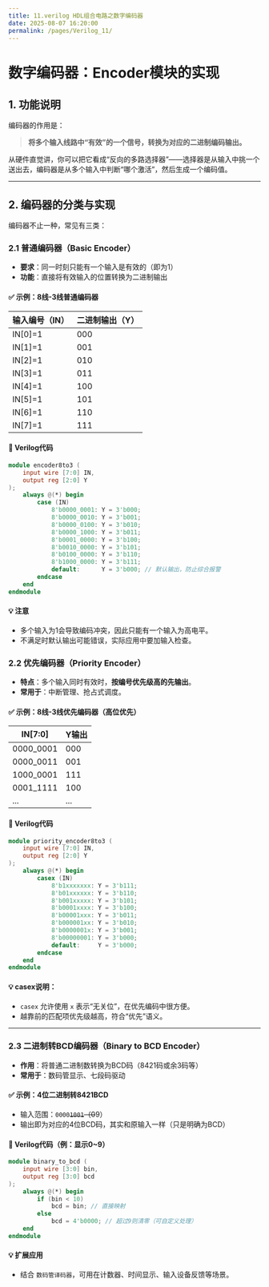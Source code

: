 ```yaml
---
title: 11.verilog HDL组合电路之数字编码器
date: 2025-08-07 16:20:00
permalink: /pages/Verilog_11/
---
```


# **数字编码器：Encoder模块的实现**

## **1. 功能说明**

编码器的作用是：  
> **将多个输入线路中“有效”的一个信号，转换为对应的二进制编码输出。**

从硬件直觉讲，你可以把它看成“反向的多路选择器”——选择器是从输入中挑一个送出去，编码器是从多个输入中判断“哪个激活”，然后生成一个编码值。

---

## **2. 编码器的分类与实现**

编码器不止一种，常见有三类：

### **2.1 普通编码器（Basic Encoder）**

- **要求**：同一时刻只能有一个输入是有效的（即为1）
- **功能**：直接将有效输入的位置转换为二进制输出

#### ✅ 示例：**8线-3线普通编码器**

| 输入编号（IN） | 二进制输出（Y） |
| ------------- | --------------- |
| IN[0]=1       | 000             |
| IN[1]=1       | 001             |
| IN[2]=1       | 010             |
| IN[3]=1       | 011             |
| IN[4]=1       | 100             |
| IN[5]=1       | 101             |
| IN[6]=1       | 110             |
| IN[7]=1       | 111             |

#### 🔧 Verilog代码

```verilog
module encoder8to3 (
    input wire [7:0] IN,
    output reg [2:0] Y
);
    always @(*) begin
        case (IN)
            8'b0000_0001: Y = 3'b000;
            8'b0000_0010: Y = 3'b001;
            8'b0000_0100: Y = 3'b010;
            8'b0000_1000: Y = 3'b011;
            8'b0001_0000: Y = 3'b100;
            8'b0010_0000: Y = 3'b101;
            8'b0100_0000: Y = 3'b110;
            8'b1000_0000: Y = 3'b111;
            default:      Y = 3'b000; // 默认输出，防止综合报警
        endcase
    end
endmodule

```

#### 💡 注意

- 多个输入为1会导致编码冲突，因此只能有一个输入为高电平。
- 不满足时默认输出可能错误，实际应用中要加输入检查。

### **2.2 优先编码器（Priority Encoder）**

- **特点**：多个输入同时有效时，**按编号优先级高的先输出**。
- **常用于**：中断管理、抢占式调度。

#### ✅ 示例：**8线-3线优先编码器（高位优先）**

| IN[7:0]   | Y输出 |
| --------- | ----- |
| 0000_0001 | 000   |
| 0000_0011 | 001   |
| 1000_0001 | 111   |
| 0001_1111 | 100   |
| ...       | ...   |



#### 🔧 Verilog代码

```verilog
module priority_encoder8to3 (
    input wire [7:0] IN,
    output reg [2:0] Y
);
    always @(*) begin
        casex (IN)
            8'b1xxxxxxx: Y = 3'b111;
            8'b01xxxxxx: Y = 3'b110;
            8'b001xxxxx: Y = 3'b101;
            8'b0001xxxx: Y = 3'b100;
            8'b00001xxx: Y = 3'b011;
            8'b000001xx: Y = 3'b010;
            8'b0000001x: Y = 3'b001;
            8'b00000001: Y = 3'b000;
            default:     Y = 3'b000;
        endcase
    end
endmodule
```

#### 💡 casex说明：

- `casex` 允许使用 `x` 表示“无关位”，在优先编码中很方便。
- 越靠前的匹配项优先级越高，符合“优先”语义。

------

### **2.3 二进制转BCD编码器（Binary to BCD Encoder）**

- **作用**：将普通二进制数转换为BCD码（8421码或余3码等）
- **常用于**：数码管显示、七段码驱动

#### ✅ 示例：**4位二进制转8421BCD**

- 输入范围：`0000`~~`1001`（0~~9）
- 输出即为对应的4位BCD码，其实和原输入一样（只是明确为BCD）

#### 🔧 Verilog代码（例：显示0~9）

```verilog
module binary_to_bcd (
    input wire [3:0] bin,
    output reg [3:0] bcd
);
    always @(*) begin
        if (bin < 10)
            bcd = bin; // 直接映射
        else
            bcd = 4'b0000; // 超过9则清零（可自定义处理）
    end
endmodule
```

#### 💡 扩展应用

- 结合 `数码管译码器`，可用在计数器、时间显示、输入设备反馈等场景。
